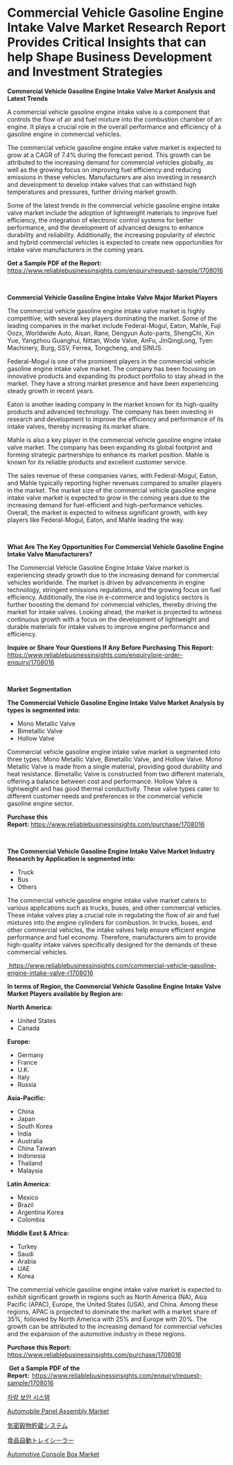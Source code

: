 <p><h1>Commercial Vehicle Gasoline Engine Intake Valve Market Research Report Provides Critical Insights that can help Shape Business Development and Investment Strategies</h1></p><p><strong>Commercial Vehicle Gasoline Engine Intake Valve Market Analysis and Latest Trends</strong></p>
<p><p>A commercial vehicle gasoline engine intake valve is a component that controls the flow of air and fuel mixture into the combustion chamber of an engine. It plays a crucial role in the overall performance and efficiency of a gasoline engine in commercial vehicles.</p><p>The commercial vehicle gasoline engine intake valve market is expected to grow at a CAGR of 7.4% during the forecast period. This growth can be attributed to the increasing demand for commercial vehicles globally, as well as the growing focus on improving fuel efficiency and reducing emissions in these vehicles. Manufacturers are also investing in research and development to develop intake valves that can withstand high temperatures and pressures, further driving market growth.</p><p>Some of the latest trends in the commercial vehicle gasoline engine intake valve market include the adoption of lightweight materials to improve fuel efficiency, the integration of electronic control systems for better performance, and the development of advanced designs to enhance durability and reliability. Additionally, the increasing popularity of electric and hybrid commercial vehicles is expected to create new opportunities for intake valve manufacturers in the coming years.</p></p>
<p><strong>Get a Sample PDF of the Report:&nbsp;</strong> <a href="https://www.reliablebusinessinsights.com/enquiry/request-sample/1708016">https://www.reliablebusinessinsights.com/enquiry/request-sample/1708016</a></p>
<p>&nbsp;</p>
<p><strong>Commercial Vehicle Gasoline Engine Intake Valve Major Market Players</strong></p>
<p><p>The commercial vehicle gasoline engine intake valve market is highly competitive, with several key players dominating the market. Some of the leading companies in the market include Federal-Mogul, Eaton, Mahle, Fuji Oozx, Worldwide Auto, Aisan, Rane, Dengyun Auto-parts, ShengChi, Xin Yue, Yangzhou Guanghui, Nittan, Wode Valve, AnFu, JinQingLong, Tyen Machinery, Burg, SSV, Ferrea, Tongcheng, and SINUS.</p><p>Federal-Mogul is one of the prominent players in the commercial vehicle gasoline engine intake valve market. The company has been focusing on innovative products and expanding its product portfolio to stay ahead in the market. They have a strong market presence and have been experiencing steady growth in recent years.</p><p>Eaton is another leading company in the market known for its high-quality products and advanced technology. The company has been investing in research and development to improve the efficiency and performance of its intake valves, thereby increasing its market share.</p><p>Mahle is also a key player in the commercial vehicle gasoline engine intake valve market. The company has been expanding its global footprint and forming strategic partnerships to enhance its market position. Mahle is known for its reliable products and excellent customer service.</p><p>The sales revenue of these companies varies, with Federal-Mogul, Eaton, and Mahle typically reporting higher revenues compared to smaller players in the market. The market size of the commercial vehicle gasoline engine intake valve market is expected to grow in the coming years due to the increasing demand for fuel-efficient and high-performance vehicles. Overall, the market is expected to witness significant growth, with key players like Federal-Mogul, Eaton, and Mahle leading the way.</p></p>
<p>&nbsp;</p>
<p><strong>What Are The Key Opportunities For Commercial Vehicle Gasoline Engine Intake Valve Manufacturers?</strong></p>
<p><p>The Commercial Vehicle Gasoline Engine Intake Valve market is experiencing steady growth due to the increasing demand for commercial vehicles worldwide. The market is driven by advancements in engine technology, stringent emissions regulations, and the growing focus on fuel efficiency. Additionally, the rise in e-commerce and logistics sectors is further boosting the demand for commercial vehicles, thereby driving the market for intake valves. Looking ahead, the market is projected to witness continuous growth with a focus on the development of lightweight and durable materials for intake valves to improve engine performance and efficiency.</p></p>
<p><strong>Inquire or Share Your Questions If Any Before Purchasing This Report:</strong> <a href="https://www.reliablebusinessinsights.com/enquiry/pre-order-enquiry/1708016">https://www.reliablebusinessinsights.com/enquiry/pre-order-enquiry/1708016</a></p>
<p>&nbsp;</p>
<p><strong>Market Segmentation</strong></p>
<p><strong>The Commercial Vehicle Gasoline Engine Intake Valve Market Analysis by types is segmented into:</strong></p>
<p><ul><li>Mono Metallic Valve</li><li>Bimetallic Valve</li><li>Hollow Valve</li></ul></p>
<p><p>Commercial vehicle gasoline engine intake valve market is segmented into three types: Mono Metallic Valve, Bimetallic Valve, and Hollow Valve. Mono Metallic Valve is made from a single material, providing good durability and heat resistance. Bimetallic Valve is constructed from two different materials, offering a balance between cost and performance. Hollow Valve is lightweight and has good thermal conductivity. These valve types cater to different customer needs and preferences in the commercial vehicle gasoline engine sector.</p></p>
<p><strong>Purchase this Report:&nbsp;</strong><a href="https://www.reliablebusinessinsights.com/purchase/1708016">https://www.reliablebusinessinsights.com/purchase/1708016</a></p>
<p>&nbsp;</p>
<p><strong>The Commercial Vehicle Gasoline Engine Intake Valve Market Industry Research by Application is segmented into:</strong></p>
<p><ul><li>Truck</li><li>Bus</li><li>Others</li></ul></p>
<p><p>The commercial vehicle gasoline engine intake valve market caters to various applications such as trucks, buses, and other commercial vehicles. These intake valves play a crucial role in regulating the flow of air and fuel mixtures into the engine cylinders for combustion. In trucks, buses, and other commercial vehicles, the intake valves help ensure efficient engine performance and fuel economy. Therefore, manufacturers aim to provide high-quality intake valves specifically designed for the demands of these commercial vehicles.</p></p>
<p><a href="https://www.reliablebusinessinsights.com/commercial-vehicle-gasoline-engine-intake-valve-r1708016">&nbsp;https://www.reliablebusinessinsights.com/commercial-vehicle-gasoline-engine-intake-valve-r1708016</a></p>
<p><strong>In terms of Region, the Commercial Vehicle Gasoline Engine Intake Valve Market Players available by Region are:</strong></p>
<p>
    <p> <strong> North America: </strong>
        <ul>
            <li>United States</li>
            <li>Canada</li>
        </ul>
        </p> 
    <p> <strong> Europe: </strong>
        <ul>
            <li>Germany</li>
            <li>France</li>
            <li>U.K.</li>
            <li>Italy</li>
            <li>Russia</li>
        </ul>
        </p> 
    <p> <strong> Asia-Pacific: </strong>
        <ul>
            <li>China</li>
            <li>Japan</li>
            <li>South Korea</li>
            <li>India</li>
            <li>Australia</li>
            <li>China Taiwan</li>
            <li>Indonesia</li>
            <li>Thailand</li>
            <li>Malaysia</li>
        </ul>
        </p> 
    <p> <strong> Latin America: </strong>
        <ul>
            <li>Mexico</li>
            <li>Brazil</li>
            <li>Argentina Korea</li>
            <li>Colombia</li>
        </ul>
        </p> 
    <p> <strong> Middle East & Africa: </strong>
        <ul>
            <li>Turkey</li>
            <li>Saudi</li>
            <li>Arabia</li>
            <li>UAE</li>
            <li>Korea</li>
        </ul>
    </p>
    </p>
<p><p>The commercial vehicle gasoline engine intake valve market is expected to exhibit significant growth in regions such as North America (NA), Asia Pacific (APAC), Europe, the United States (USA), and China. Among these regions, APAC is projected to dominate the market with a market share of 35%, followed by North America with 25% and Europe with 20%. The growth can be attributed to the increasing demand for commercial vehicles and the expansion of the automotive industry in these regions.</p></p>
<p><strong>Purchase this Report: </strong><a href="https://www.reliablebusinessinsights.com/purchase/1708016">https://www.reliablebusinessinsights.com/purchase/1708016</a></p>
<p>&nbsp;<strong>Get a Sample PDF of the Report:&nbsp;&nbsp;</strong><a href="https://www.reliablebusinessinsights.com/enquiry/request-sample/1708016">https://www.reliablebusinessinsights.com/enquiry/request-sample/1708016</a></p>
<p><strong></strong></p>
<p><p><a href="https://github.com/naiemislamrayan2/Market-Research-Report-List-1/blob/main/862292397041.md">차량 보안 시스템</a></p><p><a href="https://github.com/pizolina/Market-Research-Report-List-4/blob/main/automobile-panel-assembly-market.md">Automobile Panel Assembly Market</a></p><p><a href="https://github.com/hilmi-2a/Market-Research-Report-List-1/blob/main/3583659103567.md">気密穀物貯蔵システム</a></p><p><a href="https://github.com/jkjreqjscoxx7/Market-Research-Report-List-2/blob/main/7823992103566.md">食品自動トレイシーラー</a></p><p><a href="https://github.com/tamvrosiya/Market-Research-Report-List-4/blob/main/automotive-console-box-market.md">Automotive Console Box Market</a></p></p>